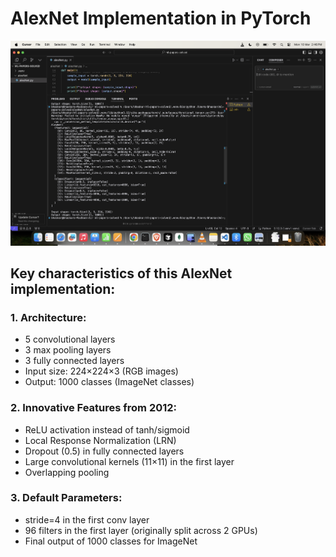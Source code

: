 # AlexNet Implementation in PyTorch

![AlexNet ](/img/alexnet.png)

## Key characteristics of this AlexNet implementation:

### 1. **Architecture**:
- 5 convolutional layers
- 3 max pooling layers
- 3 fully connected layers
- Input size: 224×224×3 (RGB images)
- Output: 1000 classes (ImageNet classes)

### 2. **Innovative Features from 2012**:
- ReLU activation instead of tanh/sigmoid
- Local Response Normalization (LRN)
- Dropout (0.5) in fully connected layers
- Large convolutional kernels (11×11) in the first layer
- Overlapping pooling

### 3. **Default Parameters**:
- stride=4 in the first conv layer
- 96 filters in the first layer (originally split across 2 GPUs)
- Final output of 1000 classes for ImageNet
